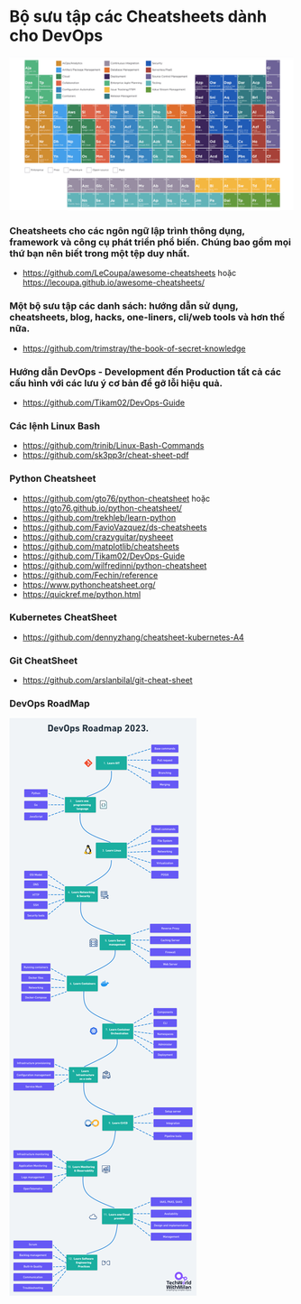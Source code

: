 # Bộ sưu tập các Cheatsheets dành cho DevOps
![img](../Overview/periodic-table-devops.png)
###  Cheatsheets cho các ngôn ngữ lập trình thông dụng, framework và công cụ phát triển phổ biến. Chúng bao gồm mọi thứ bạn nên biết trong một tệp duy nhất.
- https://github.com/LeCoupa/awesome-cheatsheets hoặc https://lecoupa.github.io/awesome-cheatsheets/

### Một bộ sưu tập các danh sách: hướng dẫn sử dụng, cheatsheets, blog, hacks, one-liners, cli/web tools và hơn thế nữa.
- https://github.com/trimstray/the-book-of-secret-knowledge

### Hướng dẫn DevOps - Development đến Production tất cả các cấu hình với các lưu ý cơ bản để gỡ lỗi hiệu quả.
- https://github.com/Tikam02/DevOps-Guide

### Các lệnh Linux Bash
- https://github.com/trinib/Linux-Bash-Commands
- https://github.com/sk3pp3r/cheat-sheet-pdf

###  Python Cheatsheet
- https://github.com/gto76/python-cheatsheet hoặc https://gto76.github.io/python-cheatsheet/
- https://github.com/trekhleb/learn-python
- https://github.com/FavioVazquez/ds-cheatsheets
- https://github.com/crazyguitar/pysheeet
- https://github.com/matplotlib/cheatsheets
- https://github.com/Tikam02/DevOps-Guide
- https://github.com/wilfredinni/python-cheatsheet
- https://github.com/Fechin/reference
- https://www.pythoncheatsheet.org/
- https://quickref.me/python.html

### Kubernetes CheatSheet
- https://github.com/dennyzhang/cheatsheet-kubernetes-A4

### Git CheatSheet
- https://github.com/arslanbilal/git-cheat-sheet

### DevOps RoadMap
![img](../Overview/DevOps-Roadmap.png)